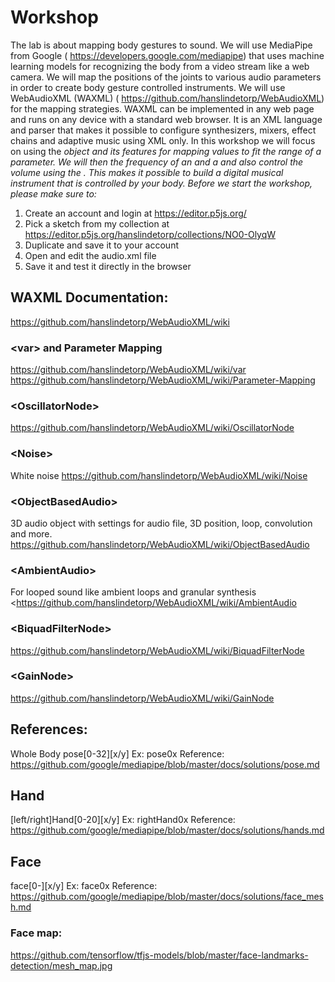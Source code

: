 # Workshop

The lab is about mapping body gestures to sound. We will use MediaPipe from Google ( https://developers.google.com/mediapipe)  that uses machine learning models for recognizing the body from a video stream like a web camera. We will map the positions of the joints to various audio parameters in order to create body gesture controlled instruments.
We will use WebAudioXML (WAXML) ( https://github.com/hanslindetorp/WebAudioXML) for the mapping strategies. WAXML can be implemented in any web page and runs on any device with a standard web browser. It is an XML language and parser that makes it possible to configure synthesizers, mixers, effect chains and adaptive music using XML only.
In this workshop we will focus on using the <var> object and its features for mapping values to fit the range of a parameter. We will then the frequency of an <OscillatorNode> and a <BiquadFilterNode> and also control the volume using the <GainNode>. This makes it possible to build a digital musical instrument that is controlled by your body.
Before we start the workshop, please make sure to:

1. Create an account and login at  https://editor.p5js.org/
2. Pick a sketch from my collection at  https://editor.p5js.org/hanslindetorp/collections/NO0-OlyqW
3. Duplicate and save it to your account
4. Open and edit the audio.xml file
5. Save it and test it directly in the browser
 
## WAXML Documentation:
https://github.com/hanslindetorp/WebAudioXML/wiki

### \<var> and Parameter Mapping
https://github.com/hanslindetorp/WebAudioXML/wiki/var
https://github.com/hanslindetorp/WebAudioXML/wiki/Parameter-Mapping

### \<OscillatorNode>
https://github.com/hanslindetorp/WebAudioXML/wiki/OscillatorNode
 
### \<Noise>
 White noise
https://github.com/hanslindetorp/WebAudioXML/wiki/Noise
 
### \<ObjectBasedAudio>
3D audio object with settings for audio file, 3D position, loop, convolution and more.
https://github.com/hanslindetorp/WebAudioXML/wiki/ObjectBasedAudio
 
### \<AmbientAudio>
For looped sound like ambient loops and granular synthesis
<https://github.com/hanslindetorp/WebAudioXML/wiki/AmbientAudio

### \<BiquadFilterNode>
https://github.com/hanslindetorp/WebAudioXML/wiki/BiquadFilterNode

### \<GainNode>
https://github.com/hanslindetorp/WebAudioXML/wiki/GainNode


## References:
Whole Body
pose[0-32][x/y]
Ex: pose0x
Reference:
https://github.com/google/mediapipe/blob/master/docs/solutions/pose.md

## Hand
[left/right]Hand[0-20][x/y]
Ex: rightHand0x
Reference:
https://github.com/google/mediapipe/blob/master/docs/solutions/hands.md

## Face
face[0-][x/y]
Ex: face0x
Reference:
https://github.com/google/mediapipe/blob/master/docs/solutions/face_mesh.md

### Face map:
https://github.com/tensorflow/tfjs-models/blob/master/face-landmarks-detection/mesh_map.jpg
